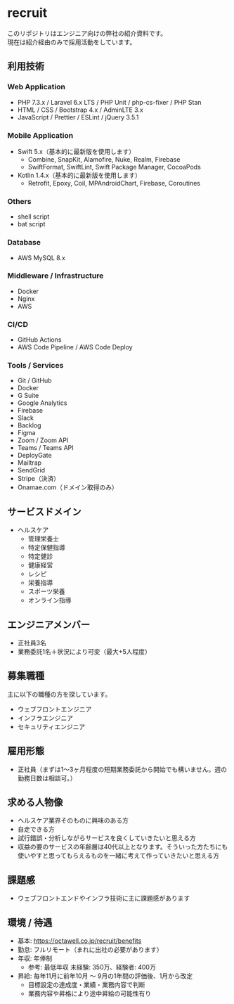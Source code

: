# recruit

このリポジトリはエンジニア向けの弊社の紹介資料です。  
現在は紹介経由のみで採用活動をしています。

## 利用技術

### Web Application

- PHP 7.3.x / Laravel 6.x LTS / PHP Unit / php-cs-fixer / PHP Stan
- HTML / CSS / Bootstrap 4.x / AdminLTE 3.x
- JavaScript / Prettier / ESLint / jQuery 3.5.1

### Mobile Application

- Swift 5.x（基本的に最新版を使用します）
  - Combine, SnapKit, Alamofire, Nuke, Realm, Firebase
  - SwiftFormat, SwiftLint, Swift Package Manager, CocoaPods
- Kotlin 1.4.x（基本的に最新版を使用します）
  - Retrofit, Epoxy, Coil, MPAndroidChart, Firebase, Coroutines

### Others

- shell script
- bat script

### Database

- AWS MySQL 8.x

### Middleware / Infrastructure

- Docker
- Nginx
- AWS

### CI/CD

- GitHub Actions
- AWS Code Pipeline / AWS Code Deploy

### Tools / Services

- Git / GitHub
- Docker
- G Suite
- Google Analytics
- Firebase
- Slack
- Backlog
- Figma
- Zoom / Zoom API
- Teams / Teams API
- DeployGate
- Mailtrap
- SendGrid
- Stripe（決済）
- Onamae.com（ドメイン取得のみ）

## サービスドメイン

- ヘルスケア
  - 管理栄養士
  - 特定保健指導
  - 特定健診
  - 健康経営
  - レシピ
  - 栄養指導
  - スポーツ栄養
  - オンライン指導

## エンジニアメンバー

- 正社員3名
- 業務委託1名＋状況により可変（最大+5人程度）

## 募集職種

主に以下の職種の方を探しています。

- ウェブフロントエンジニア
- インフラエンジニア
- セキュリティエンジニア

## 雇用形態

- 正社員（まずは1〜3ヶ月程度の短期業務委託から開始でも構いません。週の勤務日数は相談可。）

## 求める人物像

- ヘルスケア業界そのものに興味のある方
- 自走できる方
- 試行錯誤・分析しながらサービスを良くしていきたいと思える方
- 収益の要のサービスの年齢層は40代以上となります。そういった方たちにも使いやすと思ってもらえるものを一緒に考えて作っていきたいと思える方

## 課題感

- ウェブフロントエンドやインフラ技術に主に課題感があります

## 環境 / 待遇

- 基本: https://octawell.co.jp/recruit/benefits
- 勤怠: フルリモート（まれに出社の必要があります）
- 年収: 年俸制
  - 参考: 最低年収 未経験: 350万、経験者: 400万
- 昇給: 毎年11月に前年10月 〜 9月の1年間の評価後、1月から改定
  - 目標設定の達成度・業績・業務内容で判断
  - 業務内容や昇格により途中昇給の可能性有り
